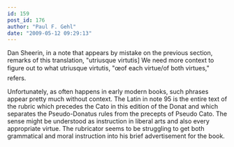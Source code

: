 ```yaml
---
id: 159
post_id: 176
author: "Paul F. Gehl"
date: "2009-05-12 09:29:13"
---
```

Dan Sheerin, in a note that appears by mistake on the previous section, remarks of this translation, "utriusque virtutis] We need more context to figure out to what utriusque virtutis, "œof each virtue/of both virtues," refers.

Unfortunately, as often happens in early modern books, such phrases appear pretty much without context. The Latin in note 95 is the entire text of the rubric which precedes the Cato in this edition of the Donat and which separates the Pseudo-Donatus rules from the precepts of Pseudo Cato. The sense might be understood as instruction in liberal arts and also every appropriate virtue. The rubricator seems to be struggling to get both grammatical and moral instruction into his brief advertisement for the book.
